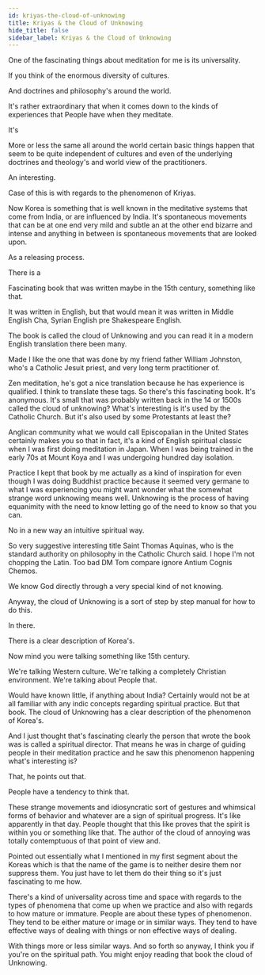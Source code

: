```yaml
---
id: kriyas-the-cloud-of-unknowing
title: Kriyas & the Cloud of Unknowing
hide_title: false
sidebar_label: Kriyas & the Cloud of Unknowing
---
```

One of the fascinating things about meditation for me is its universality.

If you think of the enormous diversity of cultures.

And doctrines and philosophy's around the world.

It's rather extraordinary that when it comes down to the kinds of experiences that People have when they meditate.

It's

More or less the same all around the world certain basic things happen that seem to be quite independent of cultures and even of the underlying doctrines and theology's and world view of the practitioners.

An interesting.

Case of this is with regards to the phenomenon of Kriyas.

Now Korea is something that is well known in the meditative systems that come from India, or are influenced by India. It's spontaneous movements that can be at one end very mild and subtle an at the other end bizarre and intense and anything in between is spontaneous movements that are looked upon.

As a releasing process.

There is a

Fascinating book that was written maybe in the 15th century, something like that.

It was written in English, but that would mean it was written in Middle English Cha, Syrian English pre Shakespeare English.

The book is called the cloud of Unknowing and you can read it in a modern English translation there been many.

Made I like the one that was done by my friend father William Johnston, who's a Catholic Jesuit priest, and very long term practitioner of.

Zen meditation, he's got a nice translation because he has experience is qualified. I think to translate these tags. So there's this fascinating book. It's anonymous. It's small that was probably written back in the 14 or 1500s called the cloud of unknowing? What's interesting is it's used by the Catholic Church. But it's also used by some Protestants at least the?

Anglican community what we would call Episcopalian in the United States certainly makes you so that in fact, it's a kind of English spiritual classic when I was first doing meditation in Japan. When I was being trained in the early 70s at Mount Koya and I was undergoing hundred day isolation.

Practice I kept that book by me actually as a kind of inspiration for even though I was doing Buddhist practice because it seemed very germane to what I was experiencing you might want wonder what the somewhat strange word unknowing means well. Unknowing is the process of having equanimity with the need to know letting go of the need to know so that you can.

No in a new way an intuitive spiritual way.

So very suggestive interesting title Saint Thomas Aquinas, who is the standard authority on philosophy in the Catholic Church said. I hope I'm not chopping the Latin. Too bad DM Tom compare ignore Antium Cognis Chemos.

We know God directly through a very special kind of not knowing.

Anyway, the cloud of Unknowing is a sort of step by step manual for how to do this.

In there.

There is a clear description of Korea's.

Now mind you were talking something like 15th century.

We're talking Western culture. We're talking a completely Christian environment. We're talking about People that.

Would have known little, if anything about India? Certainly would not be at all familiar with any indic concepts regarding spiritual practice. But that book. The cloud of Unknowing has a clear description of the phenomenon of Korea's.

And I just thought that's fascinating clearly the person that wrote the book was is called a spiritual director. That means he was in charge of guiding people in their meditation practice and he saw this phenomenon happening what's interesting is?

That, he points out that.

People have a tendency to think that.

These strange movements and idiosyncratic sort of gestures and whimsical forms of behavior and whatever are a sign of spiritual progress. It's like apparently in that day. People thought that this like proves that the spirit is within you or something like that. The author of the cloud of annoying was totally contemptuous of that point of view and.

Pointed out essentially what I mentioned in my first segment about the Koreas which is that the name of the game is to neither desire them nor suppress them. You just have to let them do their thing so it's just fascinating to me how.



There's a kind of universality across time and space with regards to the types of phenomena that come up when we practice and also with regards to how mature or immature. People are about these types of phenomenon. They tend to be either mature or image or in similar ways. They tend to have effective ways of dealing with things or non effective ways of dealing.

With things more or less similar ways. And so forth so anyway, I think you if you're on the spiritual path. You might enjoy reading that book the cloud of Unknowing.

